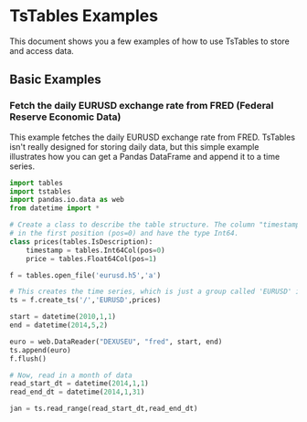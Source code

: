 # TsTables Examples

This document shows you a few examples of how to use TsTables to store and access data.

## Basic Examples

### Fetch the daily EURUSD exchange rate from FRED (Federal Reserve Economic Data)

This example fetches the daily EURUSD exchange rate from FRED. TsTables isn't really designed for 
storing daily data, but this simple example illustrates how you can get a Pandas DataFrame and 
append it to a time series.

```python
import tables
import tstables
import pandas.io.data as web
from datetime import *

# Create a class to describe the table structure. The column "timestamp" is required, and must be
# in the first position (pos=0) and have the type Int64.
class prices(tables.IsDescription):
    timestamp = tables.Int64Col(pos=0)
    price = tables.Float64Col(pos=1)

f = tables.open_file('eurusd.h5','a')

# This creates the time series, which is just a group called 'EURUSD' in the root of the HDF5 file.
ts = f.create_ts('/','EURUSD',prices)

start = datetime(2010,1,1)
end = datetime(2014,5,2)

euro = web.DataReader("DEXUSEU", "fred", start, end)
ts.append(euro)
f.flush() 

# Now, read in a month of data
read_start_dt = datetime(2014,1,1)
read_end_dt = datetime(2014,1,31)

jan = ts.read_range(read_start_dt,read_end_dt)
```